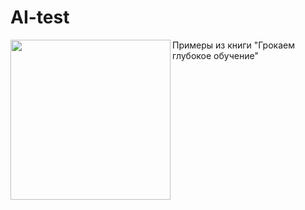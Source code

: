 # AI-test

<img align="left" width="256" src="https://user-images.githubusercontent.com/51191280/206494476-2b7d0516-d681-4ec6-9612-11bc16ea5a11.png"> Примеры из книги "Грокаем глубокое обучение"
